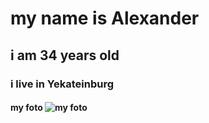# my name is **Alexander** 
## i am 34 years old
### i live in Yekateinburg

#### my foto ![my foto](https://cheese-head.ru/wp-content/uploads/6/f/e/6feb89a076f61d9bcbeb466ce32bcf2d.jpeg)

